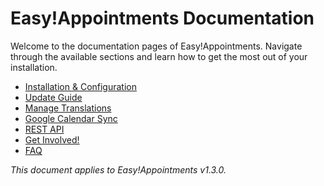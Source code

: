 # Easy!Appointments Documentation

Welcome to the documentation pages of Easy!Appointments. Navigate through the available sections and learn how to get the most out of your installation. 

- [Installation & Configuration](installation-guide.md)
- [Update Guide](update-guide.md)
- [Manage Translations](manage-translations.md)
- [Google Calendar Sync](google-calendar-sync.md)
- [REST API](rest-api.md)
- [Get Involved!](get-involved.md)
- [FAQ](faq.md)

*This document applies to Easy!Appointments v1.3.0.*
